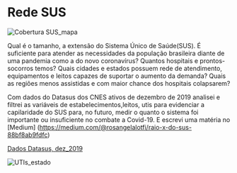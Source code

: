 # Rede SUS 

![Cobertura SUS_mapa](https://user-images.githubusercontent.com/20996253/84607256-a4145980-ae82-11ea-8aa8-99caa906f22b.png)


Qual é o tamanho,  a extensão do Sistema Único de Saúde(SUS). É suficiente para atender as necessidades da população brasileira 
diante de uma pandemia como a do novo coronavírus? Quantos hospitais e  prontos-socorros temos? 
Quais cidades e estados possuem rede de atendimento, equipamentos e leitos capazes de suportar o aumento da demanda?
Quais as regiões menos assistidas e com maior chance dos hospitais colapsarem?

Com dados do Datasus dos CNES ativos de dezembro de 2019 analisei e filtrei as variáveis de estabelecimentos,leitos, utis para evidenciar a capilaridade do SUS para, no futuro, medir o quanto o sistema foi importante ou insuficiente no combate a Covid-19. E escrevi uma matéria no 
[Medium] (https://medium.com/@rosangelalotfi/raio-x-do-sus-88bf8ab9fdfc)


[Dados Datasus, dez_2019](https://drive.google.com/file/d/1IeSlUuHIjVoZu2tEh9UliYMt84bTmuDu/view?usp=sharing)


![UTIs_estado](https://user-images.githubusercontent.com/20996253/84607230-7d562300-ae82-11ea-8845-9dce05345ba7.png)



